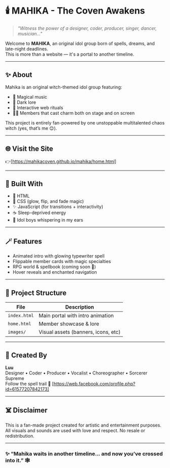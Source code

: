 # 🕯️ MAHIKA - The Coven Awakens

> *"Witness the power of a designer, coder, producer, singer, dancer, musician..."*

Welcome to **MAHIKA**, an original idol group born of spells, dreams, and late-night deadlines.  
This is more than a website — it's a portal to another timeline.

---

## ✨ About

Mahika is an original witch-themed idol group featuring:

- 🎤 Magical music
- 🔮 Dark lore
- 🖤 Interactive web rituals
- 🧙‍♀️ Members that cast charm both on stage and on screen

This project is entirely fan-powered by one unstoppable multitalented chaos witch (yes, that’s me 😌).

---

## 🌐 Visit the Site

👉[https://mahikacoven.github.io/mahika/home.html]

---

## 🔧 Built With

- 🧾 HTML
- 🎨 CSS (glow, flip, and fade magic)
- ✨ JavaScript (for transitions + interactivity)
- ☕ Sleep-deprived energy
- 🎤 Idol boys whispering in my ears

---

## 🪄 Features

- Animated intro with glowing typewriter spell
- Flippable member cards with magic specialties
- RPG world & spellbook (coming soon 👀)
- Hover reveals and enchanted navigation

---

## 📁 Project Structure

| File            | Description                         |
|-----------------|-------------------------------------|
| `index.html`    | Main portal with intro animation    |
| `home.html`     | Member showcase & lore              |
| `images/`       | Visual assets (banners, icons, etc) |

---

## 🎤 Created By

**Luu**  
Designer • Coder • Producer • Vocalist • Choreographer • Sorcerer Supreme  
Follow the spell trail 💫 [https://web.facebook.com/profile.php?id=61577207842173]

---

## ☠️ Disclaimer

This is a fan-made project created for artistic and entertainment purposes.  
All visuals and sounds are used with love and respect. No resale or redistribution.

---

### ✨ “Mahika waits in another timeline... and now you’ve crossed into it.” 🕸️
